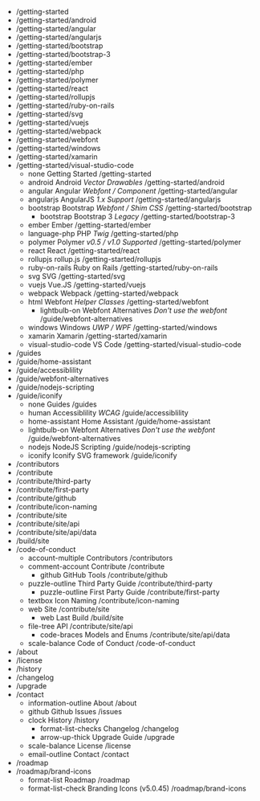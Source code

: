 - /getting-started
- /getting-started/android
- /getting-started/angular
- /getting-started/angularjs
- /getting-started/bootstrap
- /getting-started/bootstrap-3
- /getting-started/ember
- /getting-started/php
- /getting-started/polymer
- /getting-started/react
- /getting-started/rollupjs
- /getting-started/ruby-on-rails
- /getting-started/svg
- /getting-started/vuejs
- /getting-started/webpack
- /getting-started/webfont
- /getting-started/windows
- /getting-started/xamarin
- /getting-started/visual-studio-code
  - none Getting Started /getting-started
  - android Android _Vector Drawables_ /getting-started/android
  - angular Angular _Webfont / Component_ /getting-started/angular
  - angularjs AngularJS _1.x Support_ /getting-started/angularjs
  - bootstrap Bootstrap _Webfont / Shim CSS_ /getting-started/bootstrap
    - bootstrap Bootstrap 3 _Legacy_ /getting-started/bootstrap-3
  - ember Ember /getting-started/ember
  - language-php PHP _Twig_ /getting-started/php
  - polymer Polymer _v0.5 / v1.0 Supported_ /getting-started/polymer
  - react React /getting-started/react
  - rollupjs rollup.js /getting-started/rollupjs
  - ruby-on-rails Ruby on Rails /getting-started/ruby-on-rails
  - svg SVG /getting-started/svg
  - vuejs Vue.JS /getting-started/vuejs
  - webpack Webpack /getting-started/webpack
  - html Webfont _Helper Classes_ /getting-started/webfont
    - lightbulb-on Webfont Alternatives _Don't use the webfont_ /guide/webfont-alternatives
  - windows Windows _UWP / WPF_ /getting-started/windows
  - xamarin Xamarin /getting-started/xamarin
  - visual-studio-code VS Code /getting-started/visual-studio-code
- /guides
- /guide/home-assistant
- /guide/accessiblility
- /guide/webfont-alternatives
- /guide/nodejs-scripting
- /guide/iconify
  - none Guides /guides
  - human Accessiblility _WCAG_ /guide/accessiblility
  - home-assistant Home Assistant /guide/home-assistant
  - lightbulb-on Webfont Alternatives _Don't use the webfont_ /guide/webfont-alternatives
  - nodejs NodeJS Scripting /guide/nodejs-scripting
  - iconify Iconify SVG framework /guide/iconify
- /contributors
- /contribute
- /contribute/third-party
- /contribute/first-party
- /contribute/github
- /contribute/icon-naming
- /contribute/site
- /contribute/site/api
- /contribute/site/api/data
- /build/site
- /code-of-conduct
  - account-multiple Contributors /contributors
  - comment-account Contribute /contribute
    - github GitHub Tools /contribute/github
  - puzzle-outline Third Party Guide /contribute/third-party
    - puzzle-outline First Party Guide /contribute/first-party
  - textbox Icon Naming /contribute/icon-naming
  - web Site /contribute/site
    - web Last Build /build/site
  - file-tree API /contribute/site/api
    - code-braces Models and Enums /contribute/site/api/data
  - scale-balance Code of Conduct /code-of-conduct
- /about
- /license
- /history
- /changelog
- /upgrade
- /contact
  - information-outline About /about
  - github Github Issues /issues
  - clock History /history
    - format-list-checks Changelog /changelog
    - arrow-up-thick Upgrade Guide /upgrade
  - scale-balance License /license
  - email-outline Contact /contact
- /roadmap
- /roadmap/brand-icons
  - format-list Roadmap /roadmap
  - format-list-check Branding Icons (v5.0.45) /roadmap/brand-icons